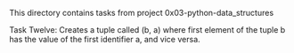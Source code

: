 This directory contains tasks from project 0x03-python-data_structures

Task Twelve: Creates a tuple called (b, a) where first element of the tuple
b has the value of the first identifier a, and vice versa.
